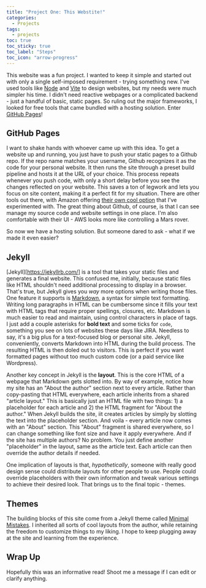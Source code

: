 ```yaml
---
title: "Project One: This Webstite!"
categories:
  - Projects
tags:
  - projects
toc: true
toc_sticky: true
toc_label: "Steps"
toc_icon: "arrow-progress"
---
```


This website was a fun project. I wanted to keep it simple and started out with only a single self-imposed requirement - trying something new. I've used tools like [Node][node] and [Vite][vite] to design websites, but my needs were much simpler his time. I didn't need reactive webpages or a complicated backend - just a handful of basic, static pages. So ruling out the major frameworks, I looked for free tools that came bundled with a hosting solution. Enter [GitHub Pages][gh-pages]! 


## GitHub Pages

I want to shake hands with whoever came up with this idea. To get a website up and running, you just have to push your static pages to a Github repo. If the repo name matches your username, Github recognizes it as the code for your personal website. It then runs the site through a preset build pipeline and hosts it at the URL of your choice. This process repeats whenever you push code, with only a short delay before you see the changes reflected on your website. This saves a ton of legwork and lets you focus on site content, making it a perfect fit for my situation. There are other tools out there, with Amazon offering [their own cool option][aws-amplify] that I've experimented with. The great thing about Github, of course, is that I can see manage my source code and website settings in one place. I'm also comfortable with their UI - AWS looks more like controlling a Mars rover. 

So now we have a hosting solution. But someone dared to ask - what if we made it even easier?

## Jekyll

[Jekyll][https://jekyllrb.com/] is a tool that takes your static files and generates a final website. This confused me, initially, because static files like HTML shouldn't need additional processing to display in a browser. That's true, but Jekyll gives you *way* more options when writing those files. One feature it supports is [Markdown][markdown], a syntax for simple text formatting. Writing long paragraphs in HTML can be cumbersome since it fills your text with HTML tags that require proper spellings, closures, etc. Markdown is much easier to read and maintain, using control characters in place of tags. I just add a couple asterisks for **bold text** and some ticks for `code`, something you see on lots of websites these days like JIRA. Needless to say, it's a big plus for a text-focused blog or personal site. Jekyll, conveniently, converts Markdown into HTML during the build process. The resulting HTML is then doled out to visitors. This is perfect if you want formatted pages without too much custom code (or a paid service like Wordpress).

Another key concept in Jekyll is the **layout**. This is the core HTML of a webpage that Markdown gets slotted into. By way of example, notice how my site has an "About the author" section next to every article. Rather than copy-pasting that HTML everywhere, each article inherits from a shared "article layout." This is basically just an HTML file with two things: 1) a placeholder for each article and 2) the HTML fragment for "About the author." When Jekyll builds the site, iit creates articles by simply by slotting the text into the placeholder section. And voila - every article now comes with an "About" section. This "About" fragment is shared everywhere, so I can change something like font size and have it apply everywhere. And if the site has multiple authors? No problem. You just define another "placeholder" in the layout, same as the article text. Each article can then override the author details if needed.

One implication of layouts is that, *hypothetically*, someone with really good design sense could distribute layouts for other people to use. People could override placeholders with their own information and tweak various settings to achieve their desired look. That brings us to the final topic - themes.

## Themes

The building blocks of this site come from a Jekyll theme called [Minimal Mistakes][min-mistakes]. I inherited all sorts of cool layouts from the author, while retaining the freedom to customize things to my liking. I hope to keep plugging away at the site and learning from the experience.

## Wrap Up
Hopefully this was an informative read! Shoot me a message if I can edit or clarify anything.


[gh-pages]: https://docs.github.com/en/pages/getting-started-with-github-pages/about-github-pages
[vite]: https://vite.dev/guide/
[node]: https://nodejs.org/en/about
[aws-amplify]: [https://aws.amazon.com/amplify/hosting/]
[jekyll]: https://jekyllrb.com/
[markdown]: https://en.wikipedia.org/wiki/Markdown
[min-mistakes]: https://mmistakes.github.io/minimal-mistakes/about/
